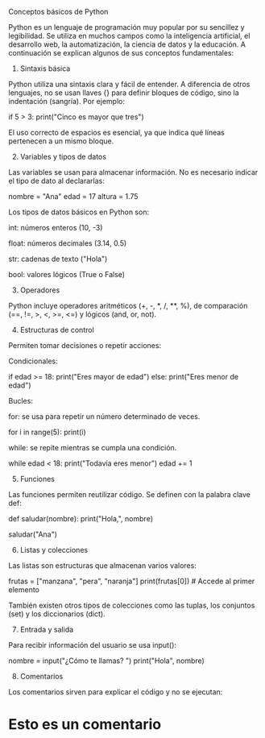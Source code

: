 Conceptos básicos de Python

Python es un lenguaje de programación muy popular por su sencillez y legibilidad. Se utiliza en muchos campos como la inteligencia artificial, el desarrollo web, la automatización, la ciencia de datos y la educación. A continuación se explican algunos de sus conceptos fundamentales:

1. Sintaxis básica

Python utiliza una sintaxis clara y fácil de entender. A diferencia de otros lenguajes, no se usan llaves {} para definir bloques de código, sino la indentación (sangría). Por ejemplo:

if 5 > 3:
    print("Cinco es mayor que tres")


El uso correcto de espacios es esencial, ya que indica qué líneas pertenecen a un mismo bloque.

2. Variables y tipos de datos

Las variables se usan para almacenar información. No es necesario indicar el tipo de dato al declararlas:

nombre = "Ana"
edad = 17
altura = 1.75


Los tipos de datos básicos en Python son:

int: números enteros (10, -3)

float: números decimales (3.14, 0.5)

str: cadenas de texto ("Hola")

bool: valores lógicos (True o False)

3. Operadores

Python incluye operadores aritméticos (+, -, *, /, **, %), de comparación (==, !=, >, <, >=, <=) y lógicos (and, or, not).

4. Estructuras de control

Permiten tomar decisiones o repetir acciones:

Condicionales:

if edad >= 18:
    print("Eres mayor de edad")
else:
    print("Eres menor de edad")


Bucles:

for: se usa para repetir un número determinado de veces.

for i in range(5):
    print(i)


while: se repite mientras se cumpla una condición.

while edad < 18:
    print("Todavía eres menor")
    edad += 1

5. Funciones

Las funciones permiten reutilizar código. Se definen con la palabra clave def:

def saludar(nombre):
    print("Hola,", nombre)

saludar("Ana")

6. Listas y colecciones

Las listas son estructuras que almacenan varios valores:

frutas = ["manzana", "pera", "naranja"]
print(frutas[0])  # Accede al primer elemento


También existen otros tipos de colecciones como las tuplas, los conjuntos (set) y los diccionarios (dict).

7. Entrada y salida

Para recibir información del usuario se usa input():

nombre = input("¿Cómo te llamas? ")
print("Hola", nombre)

8. Comentarios

Los comentarios sirven para explicar el código y no se ejecutan:

# Esto es un comentario